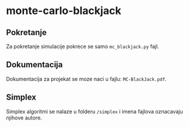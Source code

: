 # monte-carlo-blackjack
## Pokretanje
Za pokretanje simulacije pokrece se samo `mc_blackjack.py` fajl. 

## Dokumentacija
Dokumentacija za projekat se moze naci u fajlu: `MC-BlackJack.pdf`.

## Simplex 
Simplex algoritmi se nalaze u folderu `/simplex` i imena fajlova oznacavaju njihove autore.
